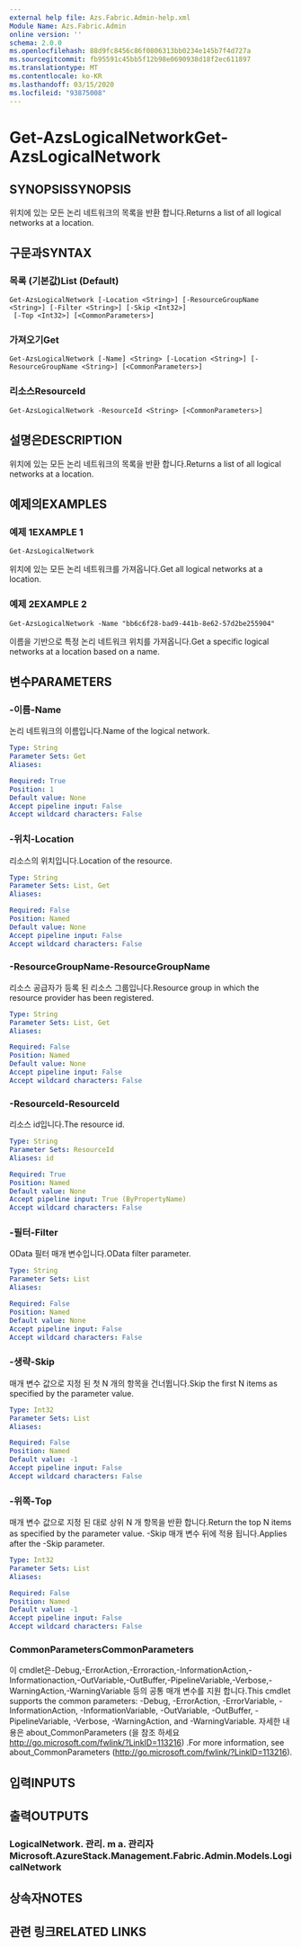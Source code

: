 ```yaml
---
external help file: Azs.Fabric.Admin-help.xml
Module Name: Azs.Fabric.Admin
online version: ''
schema: 2.0.0
ms.openlocfilehash: 88d9fc8456c86f0806313bb0234e145b7f4d727a
ms.sourcegitcommit: fb95591c45bb5f12b98e0690938d18f2ec611897
ms.translationtype: MT
ms.contentlocale: ko-KR
ms.lasthandoff: 03/15/2020
ms.locfileid: "93875008"
---
```

# <span data-ttu-id="0008f-101">Get-AzsLogicalNetwork</span><span class="sxs-lookup"><span data-stu-id="0008f-101">Get-AzsLogicalNetwork</span></span>

## <span data-ttu-id="0008f-102">SYNOPSIS</span><span class="sxs-lookup"><span data-stu-id="0008f-102">SYNOPSIS</span></span>
<span data-ttu-id="0008f-103">위치에 있는 모든 논리 네트워크의 목록을 반환 합니다.</span><span class="sxs-lookup"><span data-stu-id="0008f-103">Returns a list of all logical networks at a location.</span></span>

## <span data-ttu-id="0008f-104">구문과</span><span class="sxs-lookup"><span data-stu-id="0008f-104">SYNTAX</span></span>

### <span data-ttu-id="0008f-105">목록 (기본값)</span><span class="sxs-lookup"><span data-stu-id="0008f-105">List (Default)</span></span>
```
Get-AzsLogicalNetwork [-Location <String>] [-ResourceGroupName <String>] [-Filter <String>] [-Skip <Int32>]
 [-Top <Int32>] [<CommonParameters>]
```

### <span data-ttu-id="0008f-106">가져오기</span><span class="sxs-lookup"><span data-stu-id="0008f-106">Get</span></span>
```
Get-AzsLogicalNetwork [-Name] <String> [-Location <String>] [-ResourceGroupName <String>] [<CommonParameters>]
```

### <span data-ttu-id="0008f-107">리소스</span><span class="sxs-lookup"><span data-stu-id="0008f-107">ResourceId</span></span>
```
Get-AzsLogicalNetwork -ResourceId <String> [<CommonParameters>]
```

## <span data-ttu-id="0008f-108">설명은</span><span class="sxs-lookup"><span data-stu-id="0008f-108">DESCRIPTION</span></span>
<span data-ttu-id="0008f-109">위치에 있는 모든 논리 네트워크의 목록을 반환 합니다.</span><span class="sxs-lookup"><span data-stu-id="0008f-109">Returns a list of all logical networks at a location.</span></span>

## <span data-ttu-id="0008f-110">예제의</span><span class="sxs-lookup"><span data-stu-id="0008f-110">EXAMPLES</span></span>

### <span data-ttu-id="0008f-111">예제 1</span><span class="sxs-lookup"><span data-stu-id="0008f-111">EXAMPLE 1</span></span>
```
Get-AzsLogicalNetwork
```

<span data-ttu-id="0008f-112">위치에 있는 모든 논리 네트워크를 가져옵니다.</span><span class="sxs-lookup"><span data-stu-id="0008f-112">Get all logical networks at a location.</span></span>

### <span data-ttu-id="0008f-113">예제 2</span><span class="sxs-lookup"><span data-stu-id="0008f-113">EXAMPLE 2</span></span>
```
Get-AzsLogicalNetwork -Name "bb6c6f28-bad9-441b-8e62-57d2be255904"
```

<span data-ttu-id="0008f-114">이름을 기반으로 특정 논리 네트워크 위치를 가져옵니다.</span><span class="sxs-lookup"><span data-stu-id="0008f-114">Get a specific logical networks at a location based on a name.</span></span>

## <span data-ttu-id="0008f-115">변수</span><span class="sxs-lookup"><span data-stu-id="0008f-115">PARAMETERS</span></span>

### <span data-ttu-id="0008f-116">-이름</span><span class="sxs-lookup"><span data-stu-id="0008f-116">-Name</span></span>
<span data-ttu-id="0008f-117">논리 네트워크의 이름입니다.</span><span class="sxs-lookup"><span data-stu-id="0008f-117">Name of the logical network.</span></span>

```yaml
Type: String
Parameter Sets: Get
Aliases:

Required: True
Position: 1
Default value: None
Accept pipeline input: False
Accept wildcard characters: False
```

### <span data-ttu-id="0008f-118">-위치</span><span class="sxs-lookup"><span data-stu-id="0008f-118">-Location</span></span>
<span data-ttu-id="0008f-119">리소스의 위치입니다.</span><span class="sxs-lookup"><span data-stu-id="0008f-119">Location of the resource.</span></span>

```yaml
Type: String
Parameter Sets: List, Get
Aliases:

Required: False
Position: Named
Default value: None
Accept pipeline input: False
Accept wildcard characters: False
```

### <span data-ttu-id="0008f-120">-ResourceGroupName</span><span class="sxs-lookup"><span data-stu-id="0008f-120">-ResourceGroupName</span></span>
<span data-ttu-id="0008f-121">리소스 공급자가 등록 된 리소스 그룹입니다.</span><span class="sxs-lookup"><span data-stu-id="0008f-121">Resource group in which the resource provider has been registered.</span></span>

```yaml
Type: String
Parameter Sets: List, Get
Aliases:

Required: False
Position: Named
Default value: None
Accept pipeline input: False
Accept wildcard characters: False
```

### <span data-ttu-id="0008f-122">-ResourceId</span><span class="sxs-lookup"><span data-stu-id="0008f-122">-ResourceId</span></span>
<span data-ttu-id="0008f-123">리소스 id입니다.</span><span class="sxs-lookup"><span data-stu-id="0008f-123">The resource id.</span></span>

```yaml
Type: String
Parameter Sets: ResourceId
Aliases: id

Required: True
Position: Named
Default value: None
Accept pipeline input: True (ByPropertyName)
Accept wildcard characters: False
```

### <span data-ttu-id="0008f-124">-필터</span><span class="sxs-lookup"><span data-stu-id="0008f-124">-Filter</span></span>
<span data-ttu-id="0008f-125">OData 필터 매개 변수입니다.</span><span class="sxs-lookup"><span data-stu-id="0008f-125">OData filter parameter.</span></span>

```yaml
Type: String
Parameter Sets: List
Aliases:

Required: False
Position: Named
Default value: None
Accept pipeline input: False
Accept wildcard characters: False
```

### <span data-ttu-id="0008f-126">-생략</span><span class="sxs-lookup"><span data-stu-id="0008f-126">-Skip</span></span>
<span data-ttu-id="0008f-127">매개 변수 값으로 지정 된 첫 N 개의 항목을 건너뜁니다.</span><span class="sxs-lookup"><span data-stu-id="0008f-127">Skip the first N items as specified by the parameter value.</span></span>

```yaml
Type: Int32
Parameter Sets: List
Aliases:

Required: False
Position: Named
Default value: -1
Accept pipeline input: False
Accept wildcard characters: False
```

### <span data-ttu-id="0008f-128">-위쪽</span><span class="sxs-lookup"><span data-stu-id="0008f-128">-Top</span></span>
<span data-ttu-id="0008f-129">매개 변수 값으로 지정 된 대로 상위 N 개 항목을 반환 합니다.</span><span class="sxs-lookup"><span data-stu-id="0008f-129">Return the top N items as specified by the parameter value.</span></span>
<span data-ttu-id="0008f-130">-Skip 매개 변수 뒤에 적용 됩니다.</span><span class="sxs-lookup"><span data-stu-id="0008f-130">Applies after the -Skip parameter.</span></span>

```yaml
Type: Int32
Parameter Sets: List
Aliases:

Required: False
Position: Named
Default value: -1
Accept pipeline input: False
Accept wildcard characters: False
```

### <span data-ttu-id="0008f-131">CommonParameters</span><span class="sxs-lookup"><span data-stu-id="0008f-131">CommonParameters</span></span>
<span data-ttu-id="0008f-132">이 cmdlet은-Debug,-ErrorAction,-Erroraction,-InformationAction,-Informationaction,-OutVariable,-OutBuffer,-PipelineVariable,-Verbose,-WarningAction,-WarningVariable 등의 공통 매개 변수를 지원 합니다.</span><span class="sxs-lookup"><span data-stu-id="0008f-132">This cmdlet supports the common parameters: -Debug, -ErrorAction, -ErrorVariable, -InformationAction, -InformationVariable, -OutVariable, -OutBuffer, -PipelineVariable, -Verbose, -WarningAction, and -WarningVariable.</span></span> <span data-ttu-id="0008f-133">자세한 내용은 about_CommonParameters (을 참조 하세요 http://go.microsoft.com/fwlink/?LinkID=113216) .</span><span class="sxs-lookup"><span data-stu-id="0008f-133">For more information, see about_CommonParameters (http://go.microsoft.com/fwlink/?LinkID=113216).</span></span>

## <span data-ttu-id="0008f-134">입력</span><span class="sxs-lookup"><span data-stu-id="0008f-134">INPUTS</span></span>

## <span data-ttu-id="0008f-135">출력</span><span class="sxs-lookup"><span data-stu-id="0008f-135">OUTPUTS</span></span>

### <span data-ttu-id="0008f-136">LogicalNetwork. 관리. m a. 관리자</span><span class="sxs-lookup"><span data-stu-id="0008f-136">Microsoft.AzureStack.Management.Fabric.Admin.Models.LogicalNetwork</span></span>

## <span data-ttu-id="0008f-137">상속자</span><span class="sxs-lookup"><span data-stu-id="0008f-137">NOTES</span></span>

## <span data-ttu-id="0008f-138">관련 링크</span><span class="sxs-lookup"><span data-stu-id="0008f-138">RELATED LINKS</span></span>
